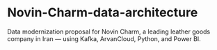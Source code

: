 # Novin-Charm-data-architecture
Data modernization proposal for Novin Charm, a leading leather goods company in Iran — using Kafka, ArvanCloud, Python, and Power BI.
